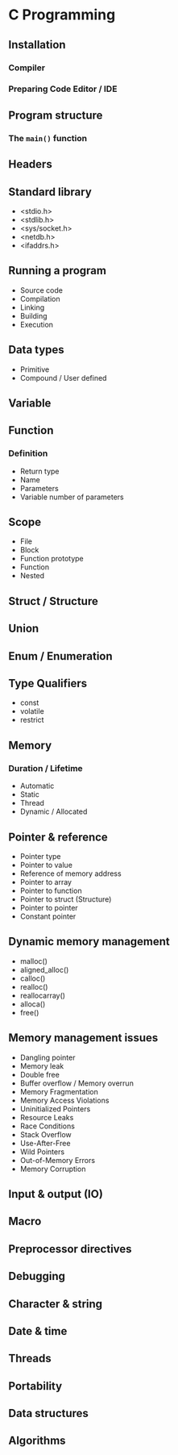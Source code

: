 # C Programming

## Installation
### Compiler
### Preparing Code Editor / IDE

## Program structure
### The `main()` function

## Headers
## Standard library
- <stdio.h>
- <stdlib.h>
- <sys/socket.h>
- <netdb.h>
- <ifaddrs.h>

## Running a program
- Source code
- Compilation
- Linking
- Building
- Execution

## Data types
- Primitive
- Compound / User defined

## Variable

## Function
### Definition
- Return type
- Name
- Parameters
- Variable number of parameters

## Scope
- File
- Block
- Function prototype
- Function
- Nested

## Struct / Structure
## Union
## Enum / Enumeration

## Type Qualifiers
- const
- volatile
- restrict

## Memory
### Duration / Lifetime
- Automatic
- Static
- Thread
- Dynamic / Allocated

## Pointer & reference
- Pointer type
- Pointer to value
- Reference of memory address
- Pointer to array
- Pointer to function
- Pointer to struct (Structure)
- Pointer to pointer
- Constant pointer

## Dynamic memory management
- malloc()
- aligned_alloc()
- calloc()
- realloc()
- reallocarray()
- alloca()
- free()

## Memory management issues
- Dangling pointer
- Memory leak
- Double free
- Buffer overflow / Memory overrun
- Memory Fragmentation
- Memory Access Violations
- Uninitialized Pointers
- Resource Leaks
- Race Conditions
- Stack Overflow
- Use-After-Free
- Wild Pointers
- Out-of-Memory Errors
- Memory Corruption

## Input & output (IO)

## Macro
## Preprocessor directives

## Debugging

## Character & string
## Date & time
## Threads
## Portability

## Data structures
## Algorithms

